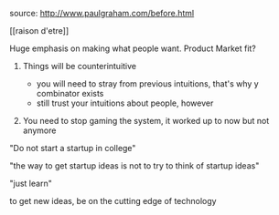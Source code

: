 source: http://www.paulgraham.com/before.html

[[raison d'etre]]

Huge emphasis on making what people want. Product Market fit?

1. Things will be counterintuitive
	- you will need to stray from previous intuitions, that's why y combinator exists
	- still trust your intuitions about people, however

2. You need to stop gaming the system, it worked up to now but not anymore

"Do not start a startup in college"

"the way to get startup ideas is not to try to think of startup ideas"

"just learn"

to get new ideas, be on the cutting edge of technology